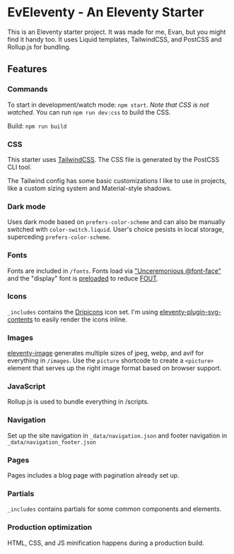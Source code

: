 # EvEleventy - An Eleventy Starter

This is an Eleventy starter project. It was made for me, Evan, but you might find it handy too. It uses Liquid templates, 
TailwindCSS, and PostCSS and Rollup.js for bundling.

## Features

### Commands

To start in development/watch mode: `npm start`. *Note that CSS is not watched*. You can run `npm run dev:css` to build the CSS.

Build: `npm run build`

### CSS

This starter uses [TailwindCSS](https://tailwindcss.com/). The CSS file is
generated by the PostCSS CLI tool. 

The Tailwind config has some basic customizations I like to use in projects, like a custom sizing system and Material-style shadows.

### Dark mode

Uses dark mode based on `prefers-color-scheme` and can also be manually switched with `color-switch.liquid`. User's choice pesists in local storage, superceding `prefers-color-scheme`.

### Fonts

Fonts are included in `/fonts`. Fonts load via
["Unceremonious @font-face"](https://www.zachleat.com/web/comprehensive-webfonts/#font-face)
and the "display" font is
[preloaded](https://www.zachleat.com/web/comprehensive-webfonts/#preload) to
reduce [FOUT](https://www.zachleat.com/web/webfont-glossary/#fout).

### Icons

`_includes` contains the [Dripicons](http://demo.amitjakhu.com/dripicons/) icon set. I'm using [
eleventy-plugin-svg-contents](https://github.com/brob/eleventy-plugin-svg-contents) to easily render the icons inline. 

### Images

[eleventy-image](https://github.com/11ty/eleventy-img) generates multiple sizes of jpeg, webp, and avif for everything in `/images`. Use the `picture` shortcode to create a `<picture>` element that serves up the right image format based on browser support.

### JavaScript

Rollup.js is used to bundle everything in /scripts. 

### Navigation

Set up the site navigation in `_data/navigation.json` and footer navigation in `_data/navigation_footer.json`

### Pages

Pages includes a blog page with pagination already set up.

### Partials

`_includes` contains partials for some common components and elements.

### Production optimization

HTML, CSS, and JS minification happens during a production build.

